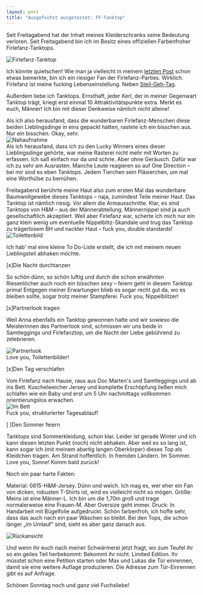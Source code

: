 ```yaml
---
layout: post
title: "Ausgefuchst ausgetestet: FF-Tanktop"
---
```


Seit Freitagabend hat der Inhalt meines Kleiderschranks seine Bedeutung verloren.
Seit Freitagabend bin ich im Besitz eines offiziellen Farbenfroher Firlefanz-Tanktops.

![Firlefanz-Tanktop](http://farm8.staticflickr.com/7422/11621430145_46942ec6b4_c.jpg "Tanktop")  

Ich könnte quietschen!
Wie man ja vielleicht in meinem [letzten Post](http://fuchsgehtum.de/fuchsrevier-farbenfroher-firlefanz/) schon etwas bemerkte, bin ich ein riesiger Fan der Firlefanz-Parties. Wirklich. 
Firlefanz ist meine fucking Lebenseinstellung.
Neben [Steil-Geh-Tag](http://fuchsgehtum.de/steilgehtag/).

Außerdem liebe ich Tanktops. Ernsthaft, jeder Kerl, der in meiner Gegenwart Tanktop trägt, kriegt erst einmal 10 Attraktivitätspunkte extra. Merkt es euch, Männer! Ich bin mit dieser Denkweise nämlich nicht alleine!

Als ich also herausfand, dass die wunderbaren Firlefanz-Menschen diese beiden Lieblingsdinge in eins gepackt hatten, rastete ich ein bisschen aus. Nur ein bisschen. Okay, sehr.  
![Nahaufnahme](http://farm4.staticflickr.com/3749/11621786434_92fee1142c_c.jpg "Nahaufnahme")  
Als ich herausfand, dass ich zu den Lucky Winners eines dieser Lieblingsdinge gehörte, war meine Rasterei nicht mehr mit Worten zu erfassen. Ich saß einfach nur da und schrie. Aber ohne Geräusch. Dafür war ich zu sehr am Ausrasten.
Manche Leute reagieren so auf One Direction – bei mir sind es eben Tanktops. Jedem Tierchen sein Pläsierchen, um mal eine Worthülse zu bemühen.

Freitagabend berührte meine Haut also zum ersten Mal das wunderbare Baumwollgewebe dieses Tanktops – naja, zumindest Teile meiner Haut. Das Tanktop ist nämlich riesig. Vor allem die Armausschnitte. Klar, es sind Tanktops von H&M – aus der Männerabteilung. Männernippel sind ja auch gesellschaftlich akzeptiert. Weil aber Firlefanz war, scherte ich mich nur ein ganz klein wenig um eventuelle Nippelblitz-Skandale und trug das Tanktop zu trägerlosem BH und nackter Haut – fuck you, double standards!  
![Toilettenbild](http://farm6.staticflickr.com/5483/11621905554_b2bb37be69_c.jpg "Toilettenbild")  

Ich hab' mal eine kleine To Do-Liste erstellt, die ich mit meinem neuen Lieblingsteil abhaken möchte.

[x]Die Nacht durchtanzen

So schön dünn, so schön luftig und durch die schon erwähnten Riesenlöcher auch noch ein bisschen sexy – feiern geht in diesem Tanktop prima! Entgegen meiner Erwartungen blieb es sogar recht gut da, wo es bleiben sollte, sogar trotz meiner Stampferei. Fuck you, Nippelblitzer!

[x]Partnerlook tragen

Weil Anna ebenfalls ein Tanktop gewonnen hatte und wir sowieso die Meisterinnen des Partnerlook sind, schmissen wir uns beide in Samtleggings und Firlefanztop, um die Nacht der Liebe gebührend zu zelebrieren. 

![Partnerlook](http://farm6.staticflickr.com/5542/11621432305_f1c73dd3f5_c.jpg "Partnerlook")  
Love you, Toilettenbilder!  



[x]Den Tag verschlafen

Vom Firlefanz nach Hause, raus aus Doc Marten's und Samtleggings und ab ins Bett. Kuschelweicher Jersey und komplette Erschöpfung ließen mich schlafen wie ein Baby und erst um 5 Uhr nachmittags vollkommen orientierungslos erwachen.  
![Im Bett](http://farm3.staticflickr.com/2822/11621788644_a22710e455_c.jpg "Im Bett")  
Fuck you, strukturierter Tagesablauf!  


  
[ ]Den Sommer feiern

Tanktops sind Sommerkleidung, schon klar. Leider ist gerade Winter und ich kann diesen letzten Punkt (noch) nicht abhaken. Aber weil es so lang ist, kann sogar ich (mit meinem abartig langen Oberkörper) dieses Top als Kleidchen tragen. Am Strand hoffentlich. In fremden Ländern. Im Sommer. Love you, Sonne! Komm bald zurück!

Noch ein paar harte Fakten:

Material: 0815-H&M-Jersey. Dünn und weich. Ich mag es, wer eher ein Fan von dicken, robusten T-Shirts ist, wird es vielleicht nicht so mögen.
Größe: Meins ist eine Männer-L. Ich bin um die 1,70m groß und trage normalerweise eine Frauen-M. Aber Oversize geht immer.
Druck: In Handarbeit mit Bügelfolie aufgedruckt. Schön farbenfroh, ich hoffe sehr, dass das auch nach ein paar Wäschen so bleibt. Bei den Tops, die schon länger „im Umlauf“ sind, sieht es aber ganz danach aus.

![Rückansicht](http://farm8.staticflickr.com/7359/11621649793_44e6648bca_c.jpg "Rückansicht")  

Und wenn ihr euch nach meiner Schwärmerei jetzt fragt, wo zum Teufel ihr so ein geiles Teil herbekommt: Bekommt ihr nicht. Limited Edition. Ihr müsstet schon eine Petition starten oder Max und Lukas die Tür einrennen, damit sie eine weitere Auflage produzieren. Die Adresse zum Tür-Einrennen gibt es auf Anfrage.

Schönen Sonntag noch und ganz viel Fuchsliebe!